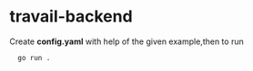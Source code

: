 # travail-backend


  Create **config.yaml** with help of the given example,then to run
```  
  go run .
```
